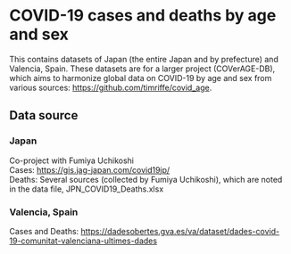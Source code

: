 # COVID-19 cases and deaths by age and sex

This contains datasets of Japan (the entire Japan and by prefecture) and Valencia, Spain. These datasets are for a larger project (COVerAGE-DB), which aims to harmonize global data on COVID-19 by age and sex from various sources: https://github.com/timriffe/covid_age.

## Data source
### Japan
Co-project with Fumiya Uchikoshi \
Cases: https://gis.jag-japan.com/covid19jp/ \
Deaths: Several sources (collected by Fumiya Uchikoshi), which are noted in the data file, JPN_COVID19_Deaths.xlsx

### Valencia, Spain
Cases and Deaths: https://dadesobertes.gva.es/va/dataset/dades-covid-19-comunitat-valenciana-ultimes-dades
